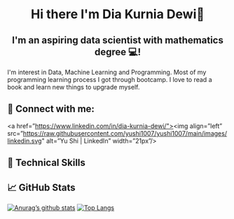 <h1 align="center">Hi there I'm Dia Kurnia Dewi👋</h1>
<h2 align="center">I'm an aspiring data scientist with mathematics degree 💻!</h2>

<p> I'm interest in Data, Machine Learning and Programming. Most of my programming learning process I got through bootcamp.  I love to read a book and learn new things to upgrade myself.</p>

## 🤝 Connect with me:
<a href=”https://www.linkedin.com/in/dia-kurnia-dewi/"><img align=”left” src=”https://raw.githubusercontent.com/yushi1007/yushi1007/main/images/linkedin.svg" alt=”Yu Shi | LinkedIn” width=”21px”/></a>

## 💼 Technical Skills

## 📈 GitHub Stats
[![Anurag’s github stats](https://github-readme-stats.vercel.app/api?username=diakurnia)](https://github.com/diakurnia)
[![Top Langs](https://github-readme-stats.vercel.app/api/top-langs/?username=diakurnia&layout=compact)](https://github.com/diakurnia)

<!--
**diakurnia/diakurnia** is a ✨ _special_ ✨ repository because its `README.md` (this file) appears on your GitHub profile.

Here are some ideas to get you started:

- 🔭 I’m currently working on ...
- 🌱 I’m currently learning ...
- 👯 I’m looking to collaborate on ...
- 🤔 I’m looking for help with ...
- 💬 Ask me about ...
- 📫 How to reach me: ...
- 😄 Pronouns: ...
- ⚡ Fun fact: ...
-->
